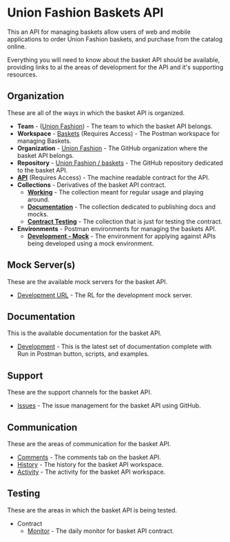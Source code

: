 # Union Fashion Baskets API
This an API for managing baskets allow users of web and mobile applications to order Union Fashion baskets, and purchase from the catalog online.

Everything you will need to know about the basket API should be available, providing links to al the areas of development for the API and it's supporting resources.

## Organization
These are all of the ways in which the basket API is organized.

- **Team** - ([Union Fashion](https://union-fashion.postman.co/team)) - The team to which the basket API belongs.
- **Workspace** - [Baskets](https://union-fashion.postman.co/workspaces/2990215b-b3e0-4431-b2ca-80cf01274a25/apis) (Requires Access) - The Postman workspace for managing Baskets.
- **Organization** - [Union Fashion](https://github.com/union-fashion) - The GitHub organization where the basket API belongs.
- **Repository** - [Union Fashion / baskets](https://github.com/union-fashion/baskets) - The GitHub repository dedicated to the basket API.
- [**API**](https://union-fashion.postman.co/apis/8cb5c720-6441-4cc9-8810-2e76e3cc3ecf?version=d10da5d7-0970-4d55-b237-8009d6ef3245) (Requires Access) - The machine readable contract for the API.
- **Collections** - Derivatives of the basket API contract.
    - [**Working**](https://union-fashion.postman.co/collections/10394726-9d7fe56b-ba01-4a02-aa8e-6d1b013ef380) - The collection meant for regular usage and playing around.
    - [**Documentation**](https://union-fashion.postman.co/collections/10394726-5d603948-a7a9-4b50-ae6c-04b79c4895ba) - The collection dedicated to publishing docs and mocks.
    - [**Contract Testing**](https://union-fashion.postman.co/collections/10394726-6a36be77-8fa0-4a4f-8d1d-e7080e8d90f1) - The collection that is just for testing the contract.
- **Environments** - Postman environments for managing the baskets API.
    - [**Development - Mock**](https://union-fashion.postman.co/environments/10394726-04d26840-9035-456d-9c68-8f675d6c4e5d) - The environment for applying against APIs being developed using a mock environment.

## Mock Server(s)
These are the available mock servers for the basket API.

- [Development URL](https://f7785723-c31c-4944-baf1-08c58f186515.mock.pstmn.io) - The RL for the development mock server.

## Documentation
This is the available documentation for the basket API.

- [Development](https://documenter.getpostman.com/view/10394726/SzYXXzVh?version=latest) - This is the latest set of documentation complete with Run in Postman button, scripts, and examples.

## Support
These are the support channels for the basket API.

- [Issues](https://github.com/union-fashion/baskets/issues) - The issue management for the basket API using GitHub.

## Communication
These are the areas of communication for the basket API.

- [Comments](https://union-fashion.postman.co/apis/8cb5c720-6441-4cc9-8810-2e76e3cc3ecf?version=d10da5d7-0970-4d55-b237-8009d6ef3245) - The comments tab on the basket API.
- [History](https://union-fashion.postman.co/workspaces/a396c446-3ecd-48c7-8df1-e2fee10f129f/history) - The history for the basket API workspace.
- [Activity](https://union-fashion.postman.co/workspaces/a396c446-3ecd-48c7-8df1-e2fee10f129f/activity) - The activity for the basket API workspace.

## Testing
These are the areas in which the basket API is being tested.

- Contract
  - [Monitor](https://union-fashion.postman.co/monitors/1ea73082-158c-45e0-802e-ad4394902c98?job=1ea73082-94dd-4240-b8a6-5e3975962971&result=success&result=failure&result=error&result=abort&trigger=api&trigger=schedule&trigger=webhook&workspace=a396c446-3ecd-48c7-8df1-e2fee10f129f) - The daily monitor for basket API contract.
